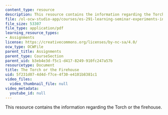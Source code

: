 ```yaml
---
content_type: resource
description: This resource contains the information regarding the Torch or the firehouse.
file: /ol-ocw-studio-app/courses/es-291-learning-seminar-experiments-in-education-spring-2003/5f231d074d4df7ce4f30e4101b8381c1_MITES_291S03_6a_torch.pdf
file_size: 53307
file_type: application/pdf
learning_resource_types:
- Assignments
license: https://creativecommons.org/licenses/by-nc-sa/4.0/
ocw_type: OCWFile
parent_title: Assignments
parent_type: CourseSection
parent_uid: b3eb4e3d-f5c1-d417-8249-910fc247a57b
resourcetype: Document
title: The Torch or the Firehouse
uid: 5f231d07-4d4d-f7ce-4f30-e4101b8381c1
video_files:
  video_thumbnail_file: null
video_metadata:
  youtube_id: null
---
```

This resource contains the information regarding the Torch or the firehouse.